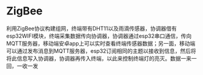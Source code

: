 # ZigBee
利用ZigBee协议构建组网，终端带有DHT11以及雨滴传感器，协调器借有esp32WIFI模块，终端采集数据传向协调器，协调器通过esp32串口通信，传向MQTT服务器，移动端安卓app上可以实时查看终端传感器数据；另一面，移动端可以通过发布消息到MQTT服务器，esp32订阅相同的主题以接收到信息，然后将将此信息写入协调器，协调器再传入终端，以此来控制终端灯的亮灭。数据一来一回，一收一发
